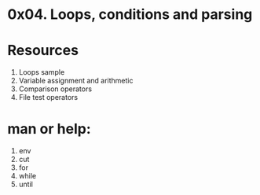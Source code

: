 # 0x04. Loops, conditions and parsing

# Resources

1. Loops sample
2. Variable assignment and arithmetic
3. Comparison operators
4. File test operators

# man or help:

1. env
2. cut
3. for
4. while
5. until
